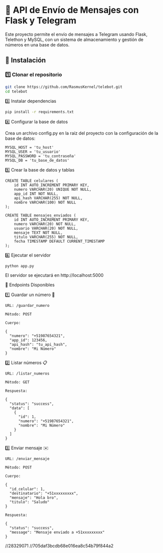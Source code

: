 # 📌 API de Envío de Mensajes con Flask y Telegram

Este proyecto permite el envío de mensajes a Telegram usando Flask, Telethon y MySQL, con un sistema de almacenamiento y gestión de números en una base de datos.

## 🚀 Instalación

### 1️⃣ Clonar el repositorio
```bash
git clone https://github.com/RasmusKernel/telebot.git
cd telebot
```

3️⃣ Instalar dependencias
```bash
pip install -r requirements.txt
```

4️⃣ Configurar la base de datos

Crea un archivo config.py en la raíz del proyecto con la configuración de la base de datos:
```
MYSQL_HOST = 'tu_host'
MYSQL_USER = 'tu_usuario'
MYSQL_PASSWORD = 'tu_contraseña'
MYSQL_DB = 'tu_base_de_datos'
```

5️⃣ Crear la base de datos y tablas
```
CREATE TABLE celulares (
    id INT AUTO_INCREMENT PRIMARY KEY,
    numero VARCHAR(20) UNIQUE NOT NULL,
    app_id INT NOT NULL,
    api_hash VARCHAR(255) NOT NULL,
    nombre VARCHAR(100) NOT NULL
);

CREATE TABLE mensajes_enviados (
    id INT AUTO_INCREMENT PRIMARY KEY,
    numero VARCHAR(20) NOT NULL,
    usuario VARCHAR(20) NOT NULL,
    mensaje TEXT NOT NULL,
    titulo VARCHAR(255) NOT NULL,
    fecha TIMESTAMP DEFAULT CURRENT_TIMESTAMP
);
```
6️⃣ Ejecutar el servidor
```
python app.py
```
El servidor se ejecutará en http://localhost:5000

📡 Endpoints Disponibles

1️⃣ Guardar un número 📲
```
URL: /guardar_numero

Método: POST

Cuerpo:

{
  "numero": "+51987654321",
  "app_id": 123456,
  "api_hash": "tu_api_hash",
  "nombre": "Mi Número"
}
```
2️⃣ Listar números 📋
```
URL: /listar_numeros

Método: GET

Respuesta:

{
  "status": "success",
  "data": [
    {
      "id": 1,
      "numero": "+51987654321",
      "nombre": "Mi Número"
    }
  ]
}
```
3️⃣ Enviar mensaje ✉️
```
URL: /enviar_mensaje

Método: POST

Cuerpo:

{
  "id_celular": 1,
  "destinatario": "+51xxxxxxxxx",
  "mensaje": "Hola bro",
  "titulo": "Saludo"
}

Respuesta:

{
  "status": "success",
  "message": "Mensaje enviado a +51xxxxxxxxx"
}
```

//28329071
//705daf3bcdb68e016ea8c54b79f844a2


